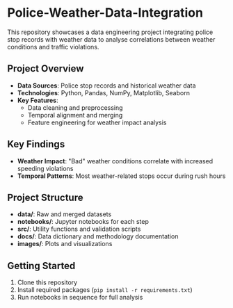 # Police-Weather-Data-Integration

This repository showcases a data engineering project integrating police stop records with weather data to analyse correlations between weather conditions and traffic violations.

## Project Overview

- **Data Sources**: Police stop records and historical weather data
- **Technologies**: Python, Pandas, NumPy, Matplotlib, Seaborn
- **Key Features**:
  - Data cleaning and preprocessing
  - Temporal alignment and merging
  - Feature engineering for weather impact analysis

## Key Findings

- **Weather Impact**: "Bad" weather conditions correlate with increased speeding violations
- **Temporal Patterns**: Most weather-related stops occur during rush hours

## Project Structure

- **data/**: Raw and merged datasets
- **notebooks/**: Jupyter notebooks for each step
- **src/**: Utility functions and validation scripts
- **docs/**: Data dictionary and methodology documentation
- **images/**: Plots and visualizations

## Getting Started

1. Clone this repository
2. Install required packages (`pip install -r requirements.txt`)
3. Run notebooks in sequence for full analysis
